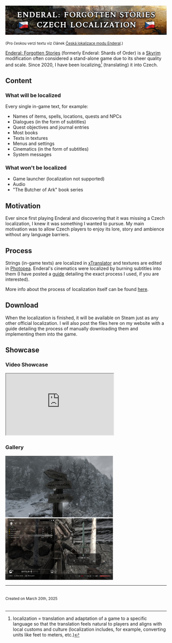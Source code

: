 <p align="center">
  <img src="images/enderal_banner_en.png" alt="Banner" />
</p>

<small>(Pro českou verzi textu viz článek [Česká lokalizace modu Enderal](enderal-localization-cz.md).)</small>

[Enderal: Forgotten Stories](https://store.steampowered.com/app/933480/Enderal_Forgotten_Stories/) (formerly Enderal: Shards of Order) is a [Skyrim](https://store.steampowered.com/app/72850/The_Elder_Scrolls_V_Skyrim/) modification often considered a stand-alone game due to its sheer quality and scale. Since 2020, I have been <span class="tooltip" title="
localization = translation and adaptation of a game to a specific language so that the translation feels natural to players and aligns with local customs and culture (localization includes, for example, converting units like feet to meters, etc.)
">localizing</span>[^1] (translating) it into Czech.

## Content

### What will be localized

Every single in-game text, for example:

- Names of items, spells, locations, quests and NPCs
- Dialogues (in the form of subtitles)
- Quest objectives and journal entries
- Most books
- Texts in textures
- Menus and settings
- Cinematics (in the form of subtitles)
- System messages

### What won't be localized

- Game launcher (localization not supported)
- Audio
- "The Butcher of Ark" book series

## Motivation

Ever since first playing Enderal and discovering that it was missing a Czech localization, I knew it was something I wanted to pursue. My main motivation was to allow Czech players to enjoy its lore, story and ambience without any language barriers.

## Process

Strings (in-game texts) are localized in [xTranslator](https://www.nexusmods.com/skyrimspecialedition/mods/134) and textures are edited in [Photopea](https://www.photopea.com). Enderal's cinematics were localized by burning subtitles into them (I have posted a [guide](subtitles.md) detailing the exact process I used, if you are interested).

More info about the process of localization itself can be found [here](https://en.wiki.sureai.net/Enderal:Localization).

## Download

When the localization is finished, it will be available on Steam just as any other official localization. I will also post the files here on my website with a guide detailing the process of manually downloading them and implementing them into the game.

## Showcase

### Video Showcase

<iframe style="width: 35vw; height: 20vw;"
    src="https://www.youtube.com/embed/WR9Hxv33W0k?cc_load_policy=0" allowfullscreen>
</iframe>

### Gallery

<img data-enlargeable style="width: 35vw; height: 20vw; position: relative; cursor: zoom-in;" src="images/enderal_image_1.jpg" alt="Gallery Image 1" />

<img data-enlargeable style="width: 35vw; height: 20vw; position: relative; cursor: zoom-in;" src="images/enderal_image_2.jpg" alt="Gallery Image 2" />

<br>

<hr />

[^1]: localization = translation and adaptation of a game to a specific language so that the translation feels natural to players and aligns with local customs and culture (localization includes, for example, converting units like feet to meters, etc.)

<br>
<small>Created on March 20th, 2025</small>
<br><br>
